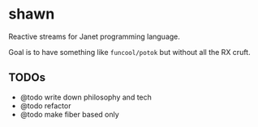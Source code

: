 # shawn 

Reactive streams for Janet programming language.

Goal is to have something like `funcool/potok` but without all the RX cruft.

## TODOs

- @todo write down philosophy and tech
- @todo refactor
- @todo make fiber based only
